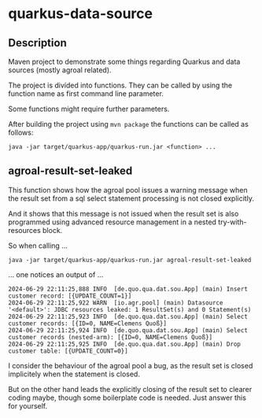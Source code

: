 # quarkus-data-source

## Description

Maven project to demonstrate some things regarding Quarkus and data sources 
(mostly agroal related).

The project is divíded into functions. They can be called by using the function
name as first command line parameter. 

Some functions might require further parameters.

After building the project using `mvn package` the functions can be called as 
follows:

`java -jar target/quarkus-app/quarkus-run.jar <function> ...`

## agroal-result-set-leaked

This function shows how the agroal pool issues a warning message when the 
result set from a sql select statement processing is not closed explicitly.

And it shows that this message is not issued when the result set is also programmed 
using advanced resource management in a nested try-with-resources block.

So when calling ...

`java -jar target/quarkus-app/quarkus-run.jar agroal-result-set-leaked`


... one notices an output of ...

```
2024-06-29 22:11:25,888 INFO  [de.quo.qua.dat.sou.App] (main) Insert customer record: [{UPDATE_COUNT=1}]
2024-06-29 22:11:25,922 WARN  [io.agr.pool] (main) Datasource '<default>': JDBC resources leaked: 1 ResultSet(s) and 0 Statement(s)
2024-06-29 22:11:25,923 INFO  [de.quo.qua.dat.sou.App] (main) Select customer records: [{ID=0, NAME=Clemens Quoß}]
2024-06-29 22:11:25,924 INFO  [de.quo.qua.dat.sou.App] (main) Select customer records (nested-arm): [{ID=0, NAME=Clemens Quoß}]
2024-06-29 22:11:25,925 INFO  [de.quo.qua.dat.sou.App] (main) Drop customer table: [{UPDATE_COUNT=0}]
```

I consider the behaviour of the agroal pool a bug, as the result set is closed implicitely when the statement is closed.

But on the other hand leads the explicitly closing of the result set to clearer coding maybe, though some boilerplate
code is needed. Just answer this for yourself.
 